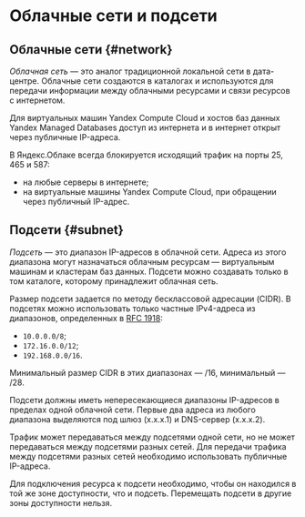 # Облачные сети и подсети

## Облачные сети {#network}

_Облачная сеть_ — это аналог традиционной локальной сети в дата-центре. Облачные сети создаются в каталогах и используются для передачи информации между облачными ресурсами и связи ресурсов с интернетом.

Для виртуальных машин Yandex Compute Cloud и хостов баз данных Yandex Managed Databases доступ из интернета и в интернет открыт через публичные IP-адреса. 

В Яндекс.Облаке всегда блокируется исходящий трафик на порты 25, 465 и 587:

* на любые серверы в интернете;
* на виртуальные машины Yandex Compute Cloud, при обращении через публичный IP-адрес.

## Подсети {#subnet}

_Подсеть_ — это диапазон IP-адресов в облачной сети. Адреса из этого диапазона могут назначаться облачным ресурсам — виртуальным машинам и кластерам баз данных. Подсети можно создавать только в том каталоге, которому принадлежит облачная сеть.

Размер подсети задается по методу бесклассовой адресации (CIDR). В подсетях можно использовать только частные IPv4-адреса из диапазонов, определенных в [RFC 1918](https://tools.ietf.org/html/rfc1918):
- `10.0.0.0/8`;
- `172.16.0.0/12`;
- `192.168.0.0/16`.

Минимальный размер CIDR в этих диапазонах — /16, минимальный — /28.

Подсети должны иметь непересекающиеся диапазоны IP-адресов в пределах одной облачной сети. Первые два адреса из любого диапазона выделяются под шлюз (x.x.x.1) и DNS-сервер (x.x.x.2).

Трафик может передаваться между подсетями одной сети, но не может передаваться между подсетями разных сетей. Для передачи трафика между подсетями разных сетей необходимо использовать публичные IP-адреса.

Для подключения ресурса к подсети необходимо, чтобы он находился в той же зоне доступности, что и подсеть. Перемещать подсети в другие зоны доступности нельзя.
